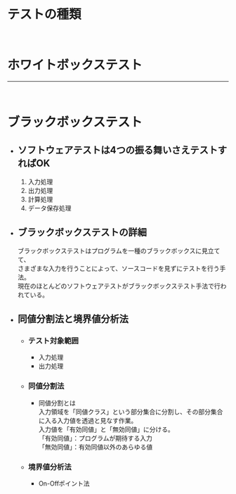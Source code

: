 # テストの種類

<br>

# ホワイトボックステスト

***
<br>

# ブラックボックステスト

- ## ソフトウェアテストは4つの振る舞いさえテストすればOK  
  1. 入力処理
  2. 出力処理
  3. 計算処理
  4. データ保存処理

- ## ブラックボックステストの詳細
  ブラックボックステストはプログラムを一種のブラックボックスに見立てて、  
  さまざまな入力を行うことによって、ソースコードを見ずにテストを行う手法。  
  現在のほとんどのソフトウェアテストがブラックボックステスト手法で行われている。  

- ## 同値分割法と境界値分析法
  - ### テスト対象範囲
    - 入力処理
    - 出力処理
  - ### 同値分割法
    - 同値分割とは  
      入力領域を「同値クラス」という部分集合に分割し、その部分集合に入る入力値を透過と見なす作業。  
      入力値を「有効同値」と「無効同値」に分ける。  
      「有効同値」：プログラムが期待する入力  
      「無効同値」：有効同値以外のあらゆる値
  - ### 境界値分析法
    - On-Offポイント法
